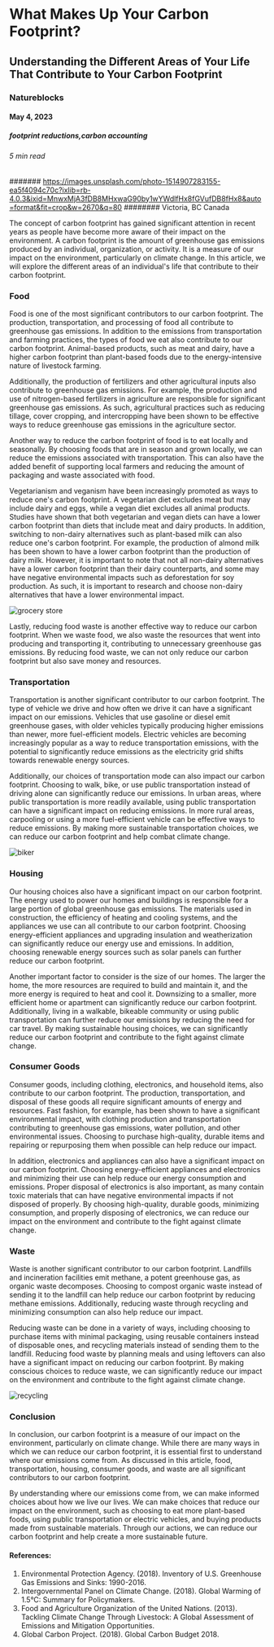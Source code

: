# What Makes Up Your Carbon Footprint?
## Understanding the Different Areas of Your Life That Contribute to Your Carbon Footprint
### Natureblocks
#### May 4, 2023
##### footprint reductions,carbon accounting
###### 5 min read
####### https://images.unsplash.com/photo-1514907283155-ea5f4094c70c?ixlib=rb-4.0.3&ixid=MnwxMjA3fDB8MHxwaG90by1wYWdlfHx8fGVufDB8fHx8&auto=format&fit=crop&w=2670&q=80
######## Victoria, BC Canada

The concept of carbon footprint has gained significant attention in recent years as people have become more aware of their impact on the environment. A carbon footprint is the amount of greenhouse gas emissions produced by an individual, organization, or activity. It is a measure of our impact on the environment, particularly on climate change. In this article, we will explore the different areas of an individual's life that contribute to their carbon footprint.

### Food
Food is one of the most significant contributors to our carbon footprint. The production, transportation, and processing of food all contribute to greenhouse gas emissions. In addition to the emissions from transportation and farming practices, the types of food we eat also contribute to our carbon footprint. Animal-based products, such as meat and dairy, have a higher carbon footprint than plant-based foods due to the energy-intensive nature of livestock farming.

Additionally, the production of fertilizers and other agricultural inputs also contribute to greenhouse gas emissions. For example, the production and use of nitrogen-based fertilizers in agriculture are responsible for significant greenhouse gas emissions. As such, agricultural practices such as reducing tillage, cover cropping, and intercropping have been shown to be effective ways to reduce greenhouse gas emissions in the agriculture sector.

Another way to reduce the carbon footprint of food is to eat locally and seasonally. By choosing foods that are in season and grown locally, we can reduce the emissions associated with transportation. This can also have the added benefit of supporting local farmers and reducing the amount of packaging and waste associated with food.

Vegetarianism and veganism have been increasingly promoted as ways to reduce one's carbon footprint. A vegetarian diet excludes meat but may include dairy and eggs, while a vegan diet excludes all animal products. Studies have shown that both vegetarian and vegan diets can have a lower carbon footprint than diets that include meat and dairy products. In addition, switching to non-dairy alternatives such as plant-based milk can also reduce one's carbon footprint. For example, the production of almond milk has been shown to have a lower carbon footprint than the production of dairy milk. However, it is important to note that not all non-dairy alternatives have a lower carbon footprint than their dairy counterparts, and some may have negative environmental impacts such as deforestation for soy production. As such, it is important to research and choose non-dairy alternatives that have a lower environmental impact.

![grocery store](https://images.unsplash.com/photo-1618260762313-3f23f6e8acc1?ixlib=rb-4.0.3&ixid=MnwxMjA3fDB8MHxwaG90by1wYWdlfHx8fGVufDB8fHx8&auto=format&fit=crop&w=3732&q=80)

Lastly, reducing food waste is another effective way to reduce our carbon footprint. When we waste food, we also waste the resources that went into producing and transporting it, contributing to unnecessary greenhouse gas emissions. By reducing food waste, we can not only reduce our carbon footprint but also save money and resources.


### Transportation
Transportation is another significant contributor to our carbon footprint. The type of vehicle we drive and how often we drive it can have a significant impact on our emissions. Vehicles that use gasoline or diesel emit greenhouse gases, with older vehicles typically producing higher emissions than newer, more fuel-efficient models. Electric vehicles are becoming increasingly popular as a way to reduce transportation emissions, with the potential to significantly reduce emissions as the electricity grid shifts towards renewable energy sources.

Additionally, our choices of transportation mode can also impact our carbon footprint. Choosing to walk, bike, or use public transportation instead of driving alone can significantly reduce our emissions. In urban areas, where public transportation is more readily available, using public transportation can have a significant impact on reducing emissions. In more rural areas, carpooling or using a more fuel-efficient vehicle can be effective ways to reduce emissions. By making more sustainable transportation choices, we can reduce our carbon footprint and help combat climate change.

![biker](https://images.unsplash.com/photo-1682496693546-bff76eaae80f?ixlib=rb-4.0.3&ixid=MnwxMjA3fDB8MHxwaG90by1wYWdlfHx8fGVufDB8fHx8&auto=format&fit=crop&w=3043&q=80)

### Housing
Our housing choices also have a significant impact on our carbon footprint. The energy used to power our homes and buildings is responsible for a large portion of global greenhouse gas emissions. The materials used in construction, the efficiency of heating and cooling systems, and the appliances we use can all contribute to our carbon footprint. Choosing energy-efficient appliances and upgrading insulation and weatherization can significantly reduce our energy use and emissions. In addition, choosing renewable energy sources such as solar panels can further reduce our carbon footprint.

Another important factor to consider is the size of our homes. The larger the home, the more resources are required to build and maintain it, and the more energy is required to heat and cool it. Downsizing to a smaller, more efficient home or apartment can significantly reduce our carbon footprint. Additionally, living in a walkable, bikeable community or using public transportation can further reduce our emissions by reducing the need for car travel. By making sustainable housing choices, we can significantly reduce our carbon footprint and contribute to the fight against climate change.

### Consumer Goods
Consumer goods, including clothing, electronics, and household items, also contribute to our carbon footprint. The production, transportation, and disposal of these goods all require significant amounts of energy and resources. Fast fashion, for example, has been shown to have a significant environmental impact, with clothing production and transportation contributing to greenhouse gas emissions, water pollution, and other environmental issues. Choosing to purchase high-quality, durable items and repairing or repurposing them when possible can help reduce our impact.

In addition, electronics and appliances can also have a significant impact on our carbon footprint. Choosing energy-efficient appliances and electronics and minimizing their use can help reduce our energy consumption and emissions. Proper disposal of electronics is also important, as many contain toxic materials that can have negative environmental impacts if not disposed of properly. By choosing high-quality, durable goods, minimizing consumption, and properly disposing of electronics, we can reduce our impact on the environment and contribute to the fight against climate change.

### Waste
Waste is another significant contributor to our carbon footprint. Landfills and incineration facilities emit methane, a potent greenhouse gas, as organic waste decomposes. Choosing to compost organic waste instead of sending it to the landfill can help reduce our carbon footprint by reducing methane emissions. Additionally, reducing waste through recycling and minimizing consumption can also help reduce our impact.

Reducing waste can be done in a variety of ways, including choosing to purchase items with minimal packaging, using reusable containers instead of disposable ones, and recycling materials instead of sending them to the landfill. Reducing food waste by planning meals and using leftovers can also have a significant impact on reducing our carbon footprint. By making conscious choices to reduce waste, we can significantly reduce our impact on the environment and contribute to the fight against climate change.

![recycling](https://images.unsplash.com/photo-1555589228-135c25ae8cf5?ixlib=rb-4.0.3&ixid=MnwxMjA3fDB8MHxwaG90by1wYWdlfHx8fGVufDB8fHx8&auto=format&fit=crop&w=2670&q=80)

### Conclusion
In conclusion, our carbon footprint is a measure of our impact on the environment, particularly on climate change. While there are many ways in which we can reduce our carbon footprint, it is essential first to understand where our emissions come from. As discussed in this article, food, transportation, housing, consumer goods, and waste are all significant contributors to our carbon footprint.

By understanding where our emissions come from, we can make informed choices about how we live our lives. We can make choices that reduce our impact on the environment, such as choosing to eat more plant-based foods, using public transportation or electric vehicles, and buying products made from sustainable materials. Through our actions, we can reduce our carbon footprint and help create a more sustainable future.

#### References:

1. Environmental Protection Agency. (2018). Inventory of U.S. Greenhouse Gas Emissions and Sinks: 1990-2016.
2. Intergovernmental Panel on Climate Change. (2018). Global Warming of 1.5°C: Summary for Policymakers.
3. Food and Agriculture Organization of the United Nations. (2013). Tackling Climate Change Through Livestock: A Global Assessment of Emissions and Mitigation Opportunities.
4. Global Carbon Project. (2018). Global Carbon Budget 2018.